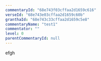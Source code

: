 ```yaml
---
commentaryId: "68e743f03cffaa2d1659c616"
verseId: "68e743e03cffaa2d1659c60b"
granthaId: "68e743c33cffaa2d1659c5e8"
commentaryName: "test1"
commentator: ""
level: 0
parentCommentaryId: null
---
```


efgh
